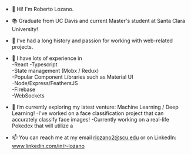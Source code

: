 - 👋 Hi! I'm Roberto Lozano.
- 📚 Graduate from UC Davis and current Master's student at Santa Clara University!
- 👀 I’ve had a long history and passion for working with web-related projects.
- 💪 I have lots of experience in  
    -React
    -Typescript  
    -State management (Mobx / Redux)  
    -Popular Component Libraries such as Material UI  
    -Node/Express/FeathersJS  
    -Firebase  
    -WebSockets
  
- 🌱 I’m currently exploring my latest venture: Machine Learning / Deep Learning!
    -I've worked on a face classification project that can accurately classify face images!
    -Currently working on a real-life Pokedex that will utilize a
  
- 📫 You can reach me at my email rlozano2@scu.edu or on LinkedIn: www.linkedin.com/in/r-lozano
